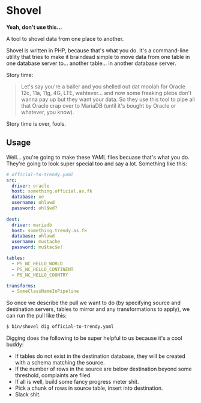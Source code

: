# Shovel

**Yeah, don't use this...**

A tool to shovel data from one place to another.

Shovel is written in PHP, because that's what you do. It's a command-line utility that tries to make it braindead simple to move data from one table in one database server to... another table... in another database server. 

Story time:

> Let's say you're a baller and you shelled out dat moolah for Oracle 12c, 11a, 11g, 4G, LTE, wahtever... and now some freaking plebs don't wanna pay up but they want your data. So they use this tool to pipe all that Oracle crap over to MariaDB (until it's bought by Oracle or whatever, you know).

Story time is over, fools.

## Usage 

Well... you're going to make these YAML files becuase that's what you do. They're going to look super special too and say a lot. Something like this:

```yaml
# official-to-trendy.yaml
src:
  driver: oracle
  host: something.official.as.fk
  database: xe
  username: ohlawd
  password: ohl$wd?
  
dest:
  driver: mariadb
  host: something.trendy.as.fk
  database: ohlawd
  username: mustache
  password: mu$tac$e!

tables:
  - PS_NC_HELLO_WORLD
  - PS_NC_HELLO_CONTINENT
  - PS_NC_HELLO_COUNTRY

transforms:
  - SomeClassNameInPipeline
```

So once we describe the pull we want to do (by specifying source and destination servers, tables to mirror and any transformations to apply), we can run the pull like this:

```bash
$ bin/shovel dig official-to-trendy.yaml
```

Digging does the following to be super helpful to us because it's a cool buddy:

- If tables do not exist in the destination database, they will be created with a schema matching the source.
- If the number of rows in the source are below destination beyond some threshold, complaints are filed.
- If all is well, build some fancy progress meter shit.
- Pick a chunk of rows in source table, insert into destination.
- Slack shit.